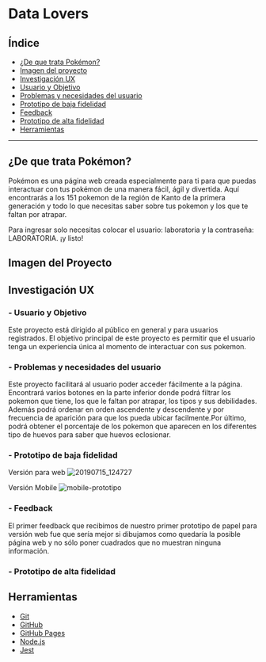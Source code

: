 # Data Lovers

## Índice

- [¿De que trata Pokémon?](#de-que-trata)
- [Imagen del proyecto](#imagen-del-proyecto)
- [Investigación UX](#Investigación-Ux)
- [Usuario y Objetivo](#usuario-y-objetivo)
- [Problemas y necesidades del usuario](#problemas-y-necesidades-del-usuario)
- [Prototipo de baja fidelidad](#prototipo-de-baja-fidelidad)
- [Feedback](#feedback)
- [Prototipo de alta fidelidad](#prototipo-de-alta-fidelidad)
- [Herramientas](#herramientas)

***

## ¿De que trata Pokémon?

Pokémon es una página web creada especialmente para ti para que puedas interactuar con tus pokémon de una manera fácil, ágil y divertida. Aquí encontrarás a los 151 pokemon de la región de Kanto de la primera generación y todo lo que necesitas saber sobre tus pokemon y los que te faltan por atrapar. 

Para ingresar solo necesitas colocar el usuario: laboratoria y la contraseña: LABORATORIA. ¡y listo!

## Imagen del Proyecto


## Investigación UX

### - Usuario y Objetivo

Este proyecto está dirigido al público en general y para usuarios registrados. El objetivo principal de este proyecto es permitir que el usuario tenga un experiencia única al momento de interactuar con sus pokemon.  

### - Problemas y necesidades del usuario

Este proyecto facilitará al usuario poder acceder fácilmente a la página.
Encontrará varios botones en la parte inferior donde podrá filtrar los pokemon que tiene, los que le faltan por atrapar, los tipos y sus debilidades. Además podrá ordenar en orden ascendente y descendente y por frecuencia de aparición para que los pueda ubicar facilmente.Por último, podrá obtener el porcentaje de los pokemon que aparecen en los diferentes tipo de huevos para saber que huevos eclosionar.

### - Prototipo de baja fidelidad

Versión para web
![20190715_124727](https://user-images.githubusercontent.com/50127415/61258672-6e2f9800-a73c-11e9-8add-d7d4a6b5c10e.jpg)

Versión Mobile
![mobile-prototipo](https://user-images.githubusercontent.com/50127415/61238043-76b6ad00-a701-11e9-8797-3e0d223a6d40.jpg)

### - Feedback

El primer feedback que recibimos de nuestro primer prototipo de papel para versión web fue que sería mejor si dibujamos como quedaría la posible página web y no sólo poner cuadrados que no muestran ninguna información. 

### - Prototipo de alta fidelidad



## Herramientas

- [Git](https://git-scm.com/)
- [GitHub](https://github.com/)
- [GitHub Pages](https://pages.github.com/)
- [Node.js](https://nodejs.org/)
- [Jest](https://jestjs.io/)

